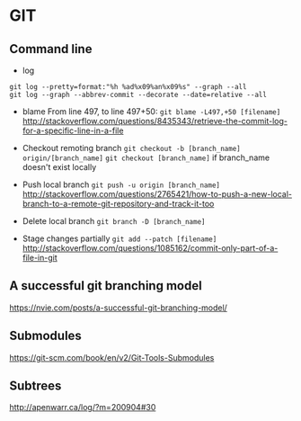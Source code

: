 GIT
================

Command line
----------------

* log
```
git log --pretty=format:"%h %ad%x09%an%x09%s" --graph --all
git log --graph --abbrev-commit --decorate --date=relative --all
```

* blame
From line 497, to line 497+50:
`git blame -L497,+50 [filename]`
http://stackoverflow.com/questions/8435343/retrieve-the-commit-log-for-a-specific-line-in-a-file

* Checkout remoting branch
`git checkout -b [branch_name] origin/[branch_name]`
`git checkout [branch_name]` if branch_name doesn't exist locally

* Push local branch
`git push -u origin [branch_name]`
http://stackoverflow.com/questions/2765421/how-to-push-a-new-local-branch-to-a-remote-git-repository-and-track-it-too

* Delete local branch
`git branch -D [branch_name]`

* Stage changes partially
`git add --patch [filename]`
http://stackoverflow.com/questions/1085162/commit-only-part-of-a-file-in-git

A successful git branching model
----------------

https://nvie.com/posts/a-successful-git-branching-model/

Submodules
----------------
https://git-scm.com/book/en/v2/Git-Tools-Submodules


Subtrees
----------------
http://apenwarr.ca/log/?m=200904#30
